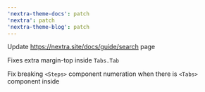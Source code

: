 ```yaml
---
'nextra-theme-docs': patch
'nextra': patch
'nextra-theme-blog': patch
---
```


Update https://nextra.site/docs/guide/search page

Fixes extra margin-top inside `Tabs.Tab`

Fix breaking `<Steps>` component numeration when there is `<Tabs>` component inside
